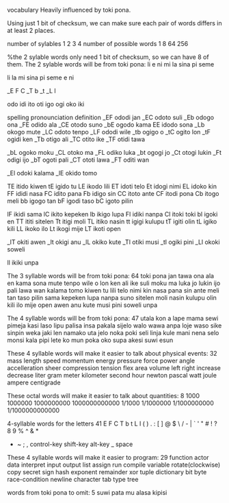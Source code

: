 vocabulary
Heavily influenced by toki pona.

Using just 1 bit of checksum, we can make sure each pair of words differs in at least 2 places.

number of sylables       1 2 3  4
number of possible words 1 8 64 256

%the 2 sylable words only need 1 bit of checksum, so we can have 8 of them.
The 2 sylable words will be from toki pona:
li e ni mi
la sina pi seme

li la mi sina
pi seme e ni

_E F C _T
b _t _L l

odo idi ito oti
igo ogi oko iki

spelling  pronounciation  definition
_EF  ododi  jan
_EC  odoto  suli
_Eb  odogo  ona
_FE  odido  ala
_CE  otodo  suno
_bE  ogodo  kama
EE   idodo  sona
_Lb  okogo  mute
_LC  odoto  tenpo
_LF  ododi  wile
_tb  ogigo  o
_tC  ogito  lon
_tF  ogidi  ken
_Tb  otigo  ali
_TC  otito  ike
_TF  otidi  tawa

_bL  ogoko  moku
_CL  otoko  ma
_FL  odiko  luka
_bt  ogogi  jo
_Ct  otogi  lukin
_Ft  odigi  ijo
_bT  ogoti  pali
_CT  ototi  lawa
_FT  oditi  wan

_El  odoki  kalama
_lE  okido  tomo

TE   itido  kiwen
tE   igido  tu
LE   ikodo  lili
ET   idoti  telo
Et   idogi  nimi
EL   idoko  kin
FF   ididi  nasa
FC   idito  pana
Fb   idigo  sin
CC   itoto  ante
CF   itodi  pona
Cb   itogo  meli
bb   igogo  tan
bF   igodi  taso
bC   igoto  pilin

lF   ikidi  sama
lC   ikito  kepeken
lb   ikigo  lupa
Fl   idiki  nanpa
Cl   itoki  toki
bl   igoki  en
TT   ititi  sitelen
Tt   itigi  moli
TL   itiko  nasin
tt   igigi  kulupu
tT   igiti  olin
tL   igiko  kili
LL   ikoko  ilo
Lt   ikogi  mije
LT   ikoti  open

_lT  okiti  awen
_lt  okigi  anu
_lL  okiko  kute
_Tl  otiki  musi
_tl  ogiki  pini
_Ll  okoki  soweli

ll   ikiki  unpa

The 3 syllable words will be from toki pona:
64
toki pona jan tawa
ona ala en kama
sona mute tenpo wile
o lon ken ali
ike suli moku ma
luka jo lukin ijo
pali lawa wan kalama
tomo kiwen tu lili
telo nimi kin nasa
pana sin ante meli
tan taso pilin sama
kepeken lupa nanpa suno
sitelen moli nasin kulupu
olin kili ilo mije
open awen anu kute
musi pini soweli unpa

The 4 syllable words will be from toki pona:
47
utala kon a
lape mama sewi pimeja
kasi laso lipu palisa
insa pakala sijelo walo
wawa anpa loje waso
sike sinpin weka jaki
len namako uta jelo
noka poki seli linja
kule mani nena selo
monsi kala pipi lete
ko mun poka oko
supa akesi suwi esun

These 4 syllable words will make it easier to talk about physical events:
32
mass length speed momentum
energy pressure force power
angle accelleration sheer compression
tension flex area volume
left right increase decrease
liter gram meter kilometer
second hour newton pascal
watt joule ampere centigrade

These octal words will make it easier to talk about quantities:
8
1000 1000000 1000000000 1000000000000
1/1000 1/1000000 1/1000000000 1/1000000000000

4-syllable words for the letters
41
E F C T
b t L l
( ) . :
[ ] @ $
\ / - |
` ' " #
! ? 8 9
% ^ & *
+ ~ ; ,
control-key shift-key alt-key _
space

These 4 syllable words will make it easier to program:
29
function actor data interpret
input output list assign
run compile variable rotate(clockwise)
copy secret sign hash
exponent remainder xor tuple
dictionary bit byte race-condition
newline character tab type
tree




words from toki pona to omit:
5
suwi pata mu alasa
kipisi